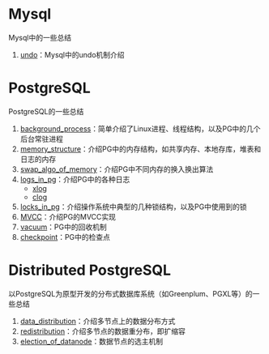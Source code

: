 # Mysql
Mysql中的一些总结
1. [undo](./Mysql/undo.md)：Mysql中的undo机制介绍

# PostgreSQL
PostgreSQL的一些总结
1. [background_process](./PostgreSQL/background_process.md)：简单介绍了Linux进程、线程结构，以及PG中的几个后台常驻进程
2. [memory_structure](./PostgreSQL/memory_structure.md)：介绍PG中的内存结构，如共享内存、本地存库，堆表和日志的内存
3. [swap_algo_of_memory](./PostgreSQL/swap_algo_of_memory.md)：介绍PG中不同内存的换入换出算法
4. [logs_in_pg](./PostgreSQL/logs_in_pg.md)：介绍PG中的各种日志
   - [xlog](./PostgreSQL/xlog.md)
   - [clog](./PostgreSQL/clog.md)
5. [locks_in_pg](./PostgreSQL/locks_in_pg.md)：介绍操作系统中典型的几种锁结构，以及PG中使用到的锁
6. [MVCC](./PostgreSQL/MVCC.md)：介绍PG的MVCC实现
7. [vacuum](./PostgreSQL/vacuum,md)：PG中的回收机制
8. [checkpoint](./PostgreSQL/checkpoint.md)：PG中的检查点

# Distributed PostgreSQL
以PostgreSQL为原型开发的分布式数据库系统（如Greenplum、PGXL等）的一些总结
1. [data_distribution](./Distributed_PostgreSQL/data_distribution.md)：介绍多节点上的数据分布方式
2. [redistribution](./Distributed_PostgreSQL/redistribution.md)：介绍多节点的数据重分布，即扩缩容
2. [election_of_datanode](./Distributed_PostgreSQL/election_of_datanode.md)：数据节点的选主机制